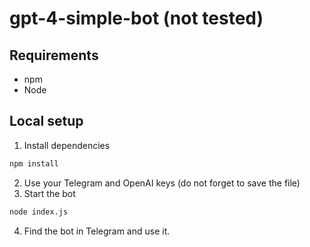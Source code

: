 # gpt-4-simple-bot (not tested)

## Requirements
- npm
- Node

## Local setup
1. Install dependencies
```bash
npm install
```
2. Use your Telegram and OpenAI keys (do not forget to save the file)
3. Start the bot
```bash
node index.js
```
4. Find the bot in Telegram and use it.